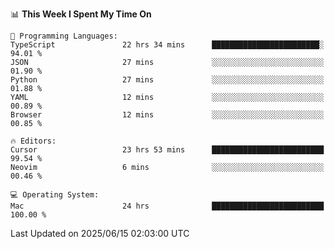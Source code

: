 <!--START_SECTION:waka-->
📊 **This Week I Spent My Time On** 

```text
💬 Programming Languages: 
TypeScript               22 hrs 34 mins      ████████████████████████░   94.01 % 
JSON                     27 mins             ░░░░░░░░░░░░░░░░░░░░░░░░░   01.90 % 
Python                   27 mins             ░░░░░░░░░░░░░░░░░░░░░░░░░   01.88 % 
YAML                     12 mins             ░░░░░░░░░░░░░░░░░░░░░░░░░   00.89 % 
Browser                  12 mins             ░░░░░░░░░░░░░░░░░░░░░░░░░   00.85 % 

🔥 Editors: 
Cursor                   23 hrs 53 mins      █████████████████████████   99.54 % 
Neovim                   6 mins              ░░░░░░░░░░░░░░░░░░░░░░░░░   00.46 % 

💻 Operating System: 
Mac                      24 hrs              █████████████████████████   100.00 % 
```


 Last Updated on 2025/06/15 02:03:00 UTC
<!--END_SECTION:waka-->
